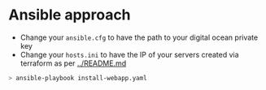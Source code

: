 # Ansible approach

* Change your `ansible.cfg` to have the path to your digital ocean private key
* Change your `hosts.ini` to have the IP of your servers created via terraform as per [../README.md](README.md)

```bash
> ansible-playbook install-webapp.yaml
```
